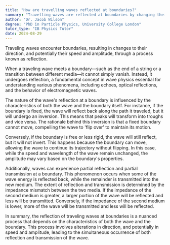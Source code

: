 ```yaml
---
title: "How are travelling waves reflected at boundaries?"
summary: "Travelling waves are reflected at boundaries by changing their direction and potentially their speed and amplitude."
author: "Dr. Jacob Wilson"
degree: "PhD in Particle Physics, University College London"
tutor_type: "IB Physics Tutor"
date: 2024-08-29
---
```


Traveling waves encounter boundaries, resulting in changes to their direction, and potentially their speed and amplitude, through a process known as reflection.

When a traveling wave meets a boundary—such as the end of a string or a transition between different media—it cannot simply vanish. Instead, it undergoes reflection, a fundamental concept in wave physics essential for understanding various phenomena, including echoes, optical reflections, and the behavior of electromagnetic waves.

The nature of the wave's reflection at a boundary is influenced by the characteristics of both the wave and the boundary itself. For instance, if the boundary is fixed, the wave will reflect back along the path it traveled, but it will undergo an inversion. This means that peaks will transform into troughs and vice versa. The rationale behind this inversion is that a fixed boundary cannot move, compelling the wave to 'flip over' to maintain its motion.

Conversely, if the boundary is free or less rigid, the wave will still reflect, but it will not invert. This happens because the boundary can move, allowing the wave to continue its trajectory without flipping. In this case, while the speed and wavelength of the wave remain unchanged, the amplitude may vary based on the boundary's properties.

Additionally, waves can experience partial reflection and partial transmission at a boundary. This phenomenon occurs when some of the wave energy is reflected back, while the remainder is transmitted into the new medium. The extent of reflection and transmission is determined by the impedance mismatch between the two media. If the impedance of the second medium is greater, a larger portion of the wave will be reflected and less will be transmitted. Conversely, if the impedance of the second medium is lower, more of the wave will be transmitted and less will be reflected.

In summary, the reflection of traveling waves at boundaries is a nuanced process that depends on the characteristics of both the wave and the boundary. This process involves alterations in direction, and potentially in speed and amplitude, leading to the simultaneous occurrence of both reflection and transmission of the wave.
    